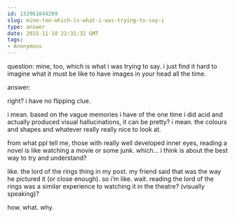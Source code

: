 ```yaml
---
id: 132961044209
slug: mine-too-which-is-what-i-was-trying-to-say-i
type: answer
date: 2015-11-10 22:31:32 GMT
tags:
- Anonymous
---
```

question: mine, too, which is what i was trying to say. i just find it hard to imagine what it must be like to have images in your head all the time.

answer: <p>right? i have no flipping clue.</p><p>i mean. based on the vague memories i have of the one time i did acid and actually produced visual hallucinations, it can be pretty? i mean. the colours and shapes and whatever really really nice to look at.</p><p>from what ppl tell me, those with really well developed inner eyes, reading a novel is like watching a movie or some junk. which... i think is about the best way to try and understand?</p><p>like. the lord of the rings thing in my post. my friend said that was the way he pictured it (or close enough). so i’m like. wait. reading the lord of the rings was a similar experience to watching it in the theatre? (visually speaking)?&nbsp;</p><p>how. what. why.</p>